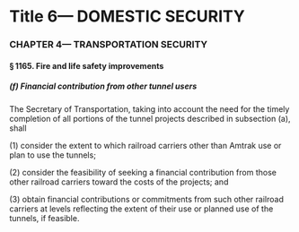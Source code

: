 
# Title 6— DOMESTIC SECURITY
### CHAPTER 4— TRANSPORTATION SECURITY
#### § 1165. Fire and life safety improvements
##### (f) Financial contribution from other tunnel users

The Secretary of Transportation, taking into account the need for the timely completion of all portions of the tunnel projects described in subsection (a), shall

(1) consider the extent to which railroad carriers other than Amtrak use or plan to use the tunnels;

(2) consider the feasibility of seeking a financial contribution from those other railroad carriers toward the costs of the projects; and

(3) obtain financial contributions or commitments from such other railroad carriers at levels reflecting the extent of their use or planned use of the tunnels, if feasible.
